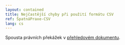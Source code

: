 ```yaml
---
layout: contained
title: Nejčastější chyby při použití formátu CSV
ref: ŠpatnáPraxe-CSV
lang: cs
---
```


Spousta právních překážek v [přehledovém dokumentu]. 

[přehledovém dokumentu]: ../../přílohy/správa-dat/Oblasti%20a%20témata%20správy%20dat.pdf "Oblasti a témata správy dat"
